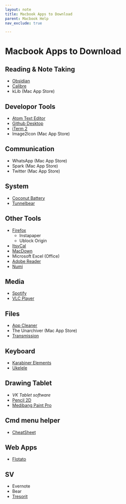 ```yaml
---
layout: note
title: Macbook Apps to Download
parent: Macbook Help
nav_exclude: true

---
```

# Macbook Apps to Download
## Reading & Note Taking
- [Obsidian](https://obsidian.md/)
- [Calibre](https://calibre-ebook.com/download)
- kLib (Mac App Store)

## Developor Tools
- [Atom Text Editor](https://atom.io)
- [Github Desktop](https://desktop.github.com)
- [iTerm 2](https://www.iterm2.com/downloads.html)
- Image2Icon (Mac App Store)

## Communication
-  WhatsApp (Mac App Store)
-  Spark (Mac App Store)
-  Twitter (Mac App Store)

## System
- [Coconut Battery](https://www.coconut-flavour.com/coconutbattery/)
- [Tunnelbear](https://www.tunnelbear.com/download)

## Other Tools
- [Firefox](https://www.mozilla.org/en-GB/firefox/mac/)
	-  Instapaper
	-  Ublock Origin
-  [ItsyCal](https://www.mowglii.com/itsycal/)
-  [MacDown](https://macdown.uranusjr.com/)
-  Microsoft Excel (Office)
-  [Adobe Reader](https://get.adobe.com/uk/reader/)
-  [Numi](https://numi.app)

## Media
- [Spotify](https://www.spotify.com/uk/download/other/)
- [VLC Player](https://www.videolan.org/vlc/download-macosx.en-GB.html)

## Files
- [App Cleaner](https://freemacsoft.net/appcleaner/)
- The Unarchiver (Mac App Store)
- [Transmission](https://transmissionbt.com/download/)

## Keyboard
-  [Karabiner Elements](https://karabiner-elements.pqrs.org/)
-  [Ukelele](https://www.macupdate.com/app/mac/14495/ukelele)

## Drawing Tablet
-  _VK Tablet software_
-  [Pencil 2D](https://www.pencil2d.org/)
-  [Medibang Paint Pro](https://medibangpaint.com/en/app-download/)

## Cmd menu helper
-  [CheatSheet](https://mediaatelier.com/CheatSheet/)

## Web Apps
-  [Flotato](https://flotato.com/)

## SV
- Evernote
- Bear
- [Tresorit](https://tresorit.com/download)
